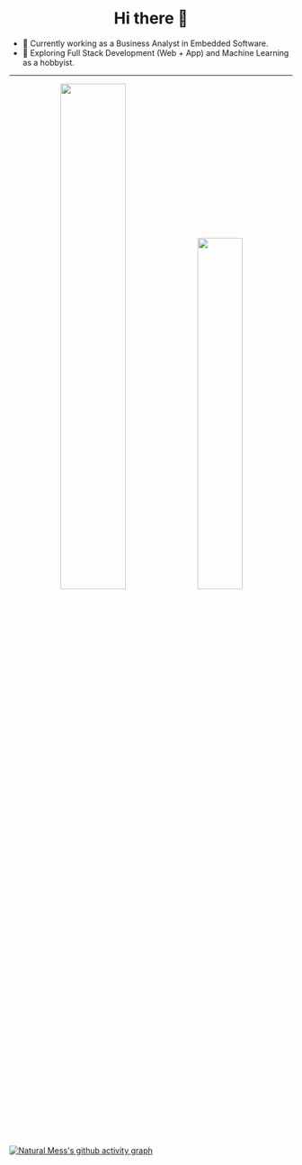 <h1 align="center">Hi there 👋</h1>

- 🔭 Currently working as a Business Analyst in Embedded Software.  
- 🌱 Exploring Full Stack Development (Web + App) and Machine Learning as a hobbyist.

---

<p align="center">
  <img width="48%" src="https://github-readme-stats.vercel.app/api?username=natural-mess&show_icons=true&hide_border=false&show_owner=true&title_color=ff6e96&theme=tokyonight&layout=compact" />
  <img width="40%" src="https://github-readme-stats.vercel.app/api/top-langs/?username=natural-mess&theme=tokyonight&custom_title=Top%20Languages&hide_border=false&layout=compact" />
</p>

<!-- GitHub Activity Graph -->
[![Natural Mess's github activity graph](https://github-readme-activity-graph.vercel.app/graph?username=natural-mess&theme=tokyo-night)](https://github.com/natural-mess/github-readme-activity-graph)





